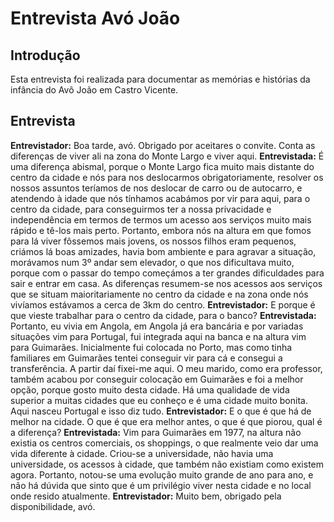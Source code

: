 # Entrevista Avó João

## Introdução
Esta entrevista foi realizada para documentar as memórias e histórias da infância do Avô João em Castro Vicente.

## Entrevista

**Entrevistador:** Boa tarde, avó. Obrigado por aceitares o convite. Conta as diferenças de viver ali na zona do Monte Largo e viver aqui.
**Entrevistada:** É uma diferença abismal, porque o Monte Largo fica muito mais distante do centro da cidade e nós para nos deslocarmos obrigatoriamente, resolver os nossos assuntos teríamos de nos deslocar de carro ou de autocarro, e atendendo à idade que nós tínhamos acabámos por vir para aqui, para o centro da cidade, para conseguirmos ter a nossa privacidade e independência em termos de termos um acesso aos serviços muito mais rápido e tê-los mais perto. Portanto, embora nós na altura em que fomos para lá viver fôssemos mais jovens, os nossos filhos eram pequenos, criámos lá boas amizades, havia bom ambiente e para agravar a situação, morávamos num 3º andar sem elevador, o que nos dificultava muito, porque com o passar do tempo começámos a ter grandes dificuldades para sair e entrar em casa. As diferenças resumem-se nos acessos aos serviços que se situam maioritariamente no centro da cidade e na zona onde nós vivíamos estávamos a cerca de 3km do centro.
**Entrevistador:** E porque é que vieste trabalhar para o centro da cidade, para o banco?
**Entrevistada:** Portanto, eu vivia em Angola, em Angola já era bancária e por variadas situações vim para Portugal, fui integrada aqui na banca e na altura vim para Guimarães. Inicialmente fui colocada no Porto, mas como tinha familiares em Guimarães tentei conseguir vir para cá e consegui a transferência. A partir daí fixei-me aqui. O meu marido, como era professor, também acabou por conseguir colocação em Guimarães e foi a melhor opção, porque gosto muito desta cidade. Há uma qualidade de vida superior a muitas cidades que eu conheço e é uma cidade muito bonita. Aqui nasceu Portugal e isso diz tudo.
**Entrevistador:** E o que é que há de melhor na cidade. O que é que era melhor antes, o que é que piorou, qual é a diferença?
**Entrevistada:** Vim para Guimarães em 1977, na altura não existia os centros comerciais, os shoppings, o que realmente veio dar uma vida diferente à cidade. Criou-se a universidade, não havia uma universidade, os acessos à cidade, que também não existiam como existem agora. Portanto, notou-se uma evolução muito grande de ano para ano, e não há dúvida que sinto que é um privilégio viver nesta cidade e no local onde resido atualmente.
**Entrevistador:** Muito bem, obrigado pela disponibilidade, avó.
